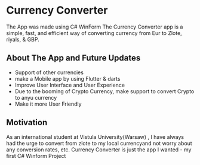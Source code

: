 
# Currency Converter
The App was made using C# WinForm
The Currency Converter  app is a simple, fast, and efficient way of converting currency from Eur to Zlote, riyals, & GBP.

## About The App and Future Updates
- Support of other currencies
- make a Mobile app by using Flutter & darts
- Improve User Interface and User Experience
- Due to the booming of Crypto Currency, make support to convert Crypto to anyu currency
- Make it more User Friendly

## Motivation
As an international student at Vistula University(Warsaw) , I have always had the urge to convert from zlote  to my local currencyand not worry about any conversion rates, etc. Currency Converter is just the app I wanted -  my first C#  Winform Project
